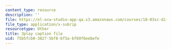 ```yaml
---
content_type: resource
description: ''
file: https://ol-ocw-studio-app-qa.s3.amazonaws.com/courses/18-03sc-differential-equations-fall-2011/75b5fcb038275bf8bf5abf69f6eebefe_LbKKzMag5Rc.vtt
file_type: application/x-subrip
resourcetype: Other
title: 3play caption file
uid: 75b5fcb0-3827-5bf8-bf5a-bf69f6eebefe
---
```

